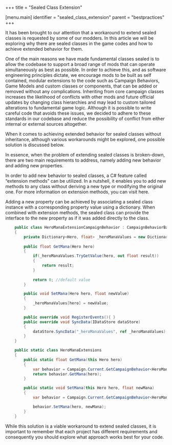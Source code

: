+++
title = "Sealed Class Extension"

[menu.main]
identifier = "sealed_class_extension"
parent = "bestpractices"
+++


It has been brought to our attention that a workaround to extend sealed classes is requested by some of our modders. In this article we will be exploring why there are sealed classes in the game codes and how to achieve extended behavior for them.

One of the main reasons we have made fundamental classes sealed is to allow the codebase to support a broad range of mods that can operate simultaneously as best as possible. In order to achieve this, and as software engineering principles dictate, we encourage mods to be built as self contained, modular extensions to the code such as Campaign Behaviors, Game Models and custom classes or components, that can be added or removed without any complications. Inheriting from core campaign classes increases the likelihood of conflicts with other mods and future official updates by changing class hierarchies and may lead to custom tailored alterations to fundamental game logic. Although it is possible to write careful code that avoids these issues, we decided to adhere to these standards in our codebase and reduce the possibility of conflict from either internal or external sources altogether.

When it comes to achieving extended behavior for sealed classes without inheritance, although various workarounds might be explored, one possible solution is discussed below. 

In essence, when the problem of extending sealed classes is broken-down, there are two main requirements to address, namely adding new behavior and adding new properties.

In order to add new behavior to sealed classes, a C# feature called “extension methods” can be utilized. In a nutshell, it enables you to add new methods to any class without deriving a new type or modifying the original one. For more information on extension methods, you can visit here.

Adding a new property can be achieved by associating a sealed class instance with a corresponding property value using a dictionary. When combined with extension methods, the sealed class can provide the interface to the new property as if it was added directly to the class.

```C#
    public class HeroManaExtensionCampaignBehavior : CampaignBehaviorBase
    {
        private Dictionary<Hero, float> _heroManaValues = new Dictionary<Hero, float>();
    
        public float GetMana(Hero hero)
        {
            if(_heroManaValues.TryGetValue(hero, out float result))
            {
                return result;
            }            
			
            return 0; //default value
        }

        public void SetMana(Hero hero, float newValue)
        {
            _heroManaValues[hero] = newValue;
        }

        public override void RegisterEvents(){ }        
        public override void SyncData(IDataStore dataStore)
        {
            dataStore.SyncData("_heroManaValues", ref _heroManaValues);
        }
    }

    public static class HeroManaExtensions
    {         
        public static float GetMana(this Hero hero)
        {
            var behavior = Campaign.Current.GetCampaignBehavior<HeroManaExtensionCampaignBehavior >();
            return behavior.GetMana(hero);
        }

        public static void SetMana(this Hero hero, float newMana)
        {
            var behavior = Campaign.Current.GetCampaignBehavior<HeroManaExtensionCampaignBehavior >();

            behavior.SetMana(hero, newMana);
        }
    }

```

While this solution is a viable workaround to extend sealed classes, it is important to remember that each project has different requirements and consequently you should explore what approach works best for your code.

